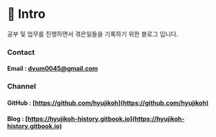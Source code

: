 # 🤔 Intro

공부 및 업무를 진행하면서 겪은일들을 기록하기 위한 블로그 입니다.

### Contact

#### Email : dvum0045@gmail.com

### Channel

#### GitHub : [https://github.com/hyujikoh](https://github.com/hyujikoh)

#### Blog : [https://hyujikoh-history.gitbook.io](https://hyujikoh-history.gitbook.io)
